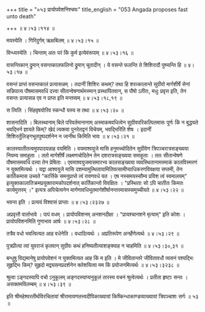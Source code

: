 +++
title = "०५३ प्रायोपवेशनिश्चयः"
title_english = "053 Angada proposes fast unto death"

+++
 ॥  ४।५३।११४  ॥   

  

मयस्येति । गिरिदुर्गम् ऋक्षबिलम्  ॥  ४।५३।१५  ॥   

  

विन्ध्यस्येति । चिन्ताम् अतः परं किं कुर्म इत्येवंरूपाम्  ॥  ४।५३।१६  ॥   

  

वासन्तिकान् द्रुमान् वसन्तकालफलिनो द्रुमान् चूतादीन् । ये वसन्ते फलन्ति ते शिशिरादौ पुष्प्यन्ति हि  ॥  ४।५३।१७  ॥   

  

वसन्तं प्राप्तं वसन्तकालं प्रत्यासन्नम् । तदानीं शिशिरः कथम्? तथा हि शरत्कालान्ते सुग्रीवो मार्गशीर्षे सेनां सन्निपात्य पौषमासमवधिं दत्त्वा सीतान्वेषणार्थमस्मान् प्रस्थापितवान्, स पौषो ऽतीतः, मधुः प्रवृत्त इति, तेन वसन्तः प्रत्यासन्न एव न प्राप्त इति मन्तव्यम्  ॥  ४।५३।१८,१९  ॥   

  

स त्विति । सिंहवृषयोरिव स्कन्धौ यस्य स तथा  ॥  ४।५३।२०  ॥   

  

शासनादिति । बिलस्थानाम् बिले परिवर्तमानानाम् अस्माकमवधित्वेन सुग्रीवपरिकल्पितमासः पूर्णः किं न बुद्ध्यते भवद्भिर्न ज्ञायते किम्? खेदं त्यक्त्वा पुनरेतद्वनं विचेयम्, भवद्भिरिति शेषः । इदानीं शिशिरर्तुलिङ्गभूतपुष्पदर्शनेन न जानीथ किमिति भावः  ॥  ४।५३।२१  ॥   

  

कालस्यातीतत्वमुपपादयन्नाह वयमिति । वयमाश्वयुजे मासि हनुमच्चोदितेन सुग्रीवेण त्रिपञ्चरात्रसङ्ख्यया नियम्य समाहूताः । ततो मार्गशीर्षे लक्ष्मणचोदितेन तेन दशरात्रसङ्ख्यया समाहूताः । ततः सीतान्वेषणे पौषमासमवधिं दत्त्वा तेन प्रेषिताः । एवमाश्वयुजमासमारभ्य कालसङ्ख्यया व्यवस्थितानामस्माकं कालविस्मरणं न युक्तमित्यर्थः । यद्वा आश्वयुजे मासि दशम्यामुत्थितायामितिवत्सामीप्याधिकरणविवक्षया सप्तमी, तेन कार्तिकमास उच्यते "कार्त्तिके समनुप्राप्ते त्वं रावणवधे यत । एष नस्समयस्सौम्य प्रविश त्वं स्वमालयम्" इत्युक्तकालातिक्रमप्रयुक्तरामकोपदर्शनात् कार्तिकान्तो विवक्षितः । "प्रस्थिताः सो ऽपि चातीतः किमतः कार्यमुत्तरम् ।" इत्यत्र अपिचेत्यनेन मार्गणावधिभूतमार्गशीर्षानन्तरमासस्समुच्चीयते  ॥  ४।५३।२२  ॥   

  

भवन्त इति । प्रत्ययं विश्वासं प्राप्ताः  ॥  ४।५३।२३२७  ॥   

  

अप्रवृत्तौ वार्ताभावे । पापं वधम् । प्रायोपविशनम् अनशनदीक्षा । "प्रायश्चानशने मृत्याम्" इति कोशः । प्रायोपविशनमिति गुणाभाव आर्षः  ॥  ४।५३।२८  ॥   

  

तत्रैव वधो भवत्वित्यत आह वधेनेति । वधादित्यर्थः । अप्रतिरूपेण अनर्हेणेत्यर्थः  ॥  ४।५३।२९  ॥   

  

पुत्रप्रीत्या त्वां युवराजं कृतवान् सुग्रीवः कथं हनिष्यतीत्याशङ्क्याह न चाहमिति  ॥  ४।५३।३०,३१  ॥   

  

बन्धुषु विद्यमानेषु प्रायोपवेशनं न युक्तमित्यत आह किं म इति । मे जीवितान्तरे जीवितावधौ व्यसनं पश्यद्भिः सुहृद्भिः किम्? सुहृदो मद्व्यसनप्रदर्शनेन क्लेशयित्वा मम किं प्रयोजनमित्यर्थः  ॥  ४।५३।३२३८  ॥   

  

श्रुत्वा ऽङ्गदस्यापि वचो ऽनुकूलम् अङ्गदस्याप्यनुकूलं तारस्य वचनं श्रुत्वेत्यर्थः । प्रतीता हृष्टाः सन्तः । असक्तमविलम्बम्  ॥  ४।५३।३९  ॥   

  

इति श्रीमहेश्वरतीर्थविरचितायां श्रीरामायणतत्त्वदीपिकाख्यायां किष्किन्धाकाण्डव्याख्यायां त्रिपञ्चाशः सर्गः  ॥  ५३  ॥   

  

